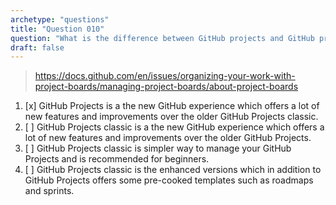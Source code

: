 ```yaml
---
archetype: "questions"
title: "Question 010"
question: "What is the difference between GitHub projects and GitHub projects classic?"
draft: false
---
```



> https://docs.github.com/en/issues/organizing-your-work-with-project-boards/managing-project-boards/about-project-boards
1. [x] GitHub Projects is a the new GitHub experience which offers a lot of new features and improvements over the older GitHub Projects classic. 
1. [ ] GitHub Projects classic is a the new GitHub experience which offers a lot of new features and improvements over the older GitHub Projects.
1. [ ] GitHub Projects classic is simpler way to manage your GitHub Projects and is recommended for beginners.
1. [ ] GitHub Projects classic is the enhanced versions which in addition to GitHub Projects offers some pre-cooked templates such as roadmaps and sprints.
